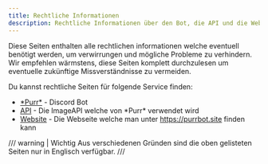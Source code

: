 ```yaml
---
title: Rechtliche Informationen
description: Rechtliche Informationen über den Bot, die API und die Webseite.
---
```


Diese Seiten enthalten alle rechtlichen informationen welche eventuell benötigt werden, um verwirrungen und mögliche Probleme zu verhindern.  
Wir empfehlen wärmstens, diese Seiten komplett durchzulesen um eventuelle zukünftige Missverständnisse zu vermeiden.

Du kannst rechtliche Seiten für folgende Service finden:

- [\*Purr\*](bot.md) - Discord Bot
- [API](api.md) - Die ImageAPI welche von \*Purr\* verwendet wird
- [Website](website.md) - Die Webseite welche man unter https://purrbot.site finden kann

/// warning | Wichtig
Aus verschiedenen Gründen sind die oben gelisteten Seiten nur in Englisch verfügbar.
///